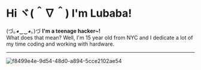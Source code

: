 # Hi ヾ(＾∇＾) I'm Lubaba!

(づ｡◕‿‿◕｡)づ **I'm a teenage hacker~!**  
What does that mean? Well, I'm 15 year old from NYC and I dedicate a lot of my time coding and working with hardware. 

---

![f8499e4e-9d54-48d0-a894-5cce2102ae54](https://github.com/user-attachments/assets/bd0530f2-9394-4d0a-a8a3-549620357184)
